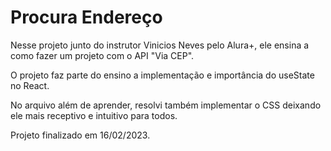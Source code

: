 # Procura Endereço

Nesse projeto junto do instrutor Vinicios Neves pelo Alura+, ele ensina a como fazer um projeto com o API "Via CEP".

O projeto faz parte do ensino a implementação e importância do useState no React.

No arquivo além de aprender, resolvi também implementar o CSS deixando ele mais receptivo e intuitivo para todos.

Projeto finalizado em 16/02/2023.